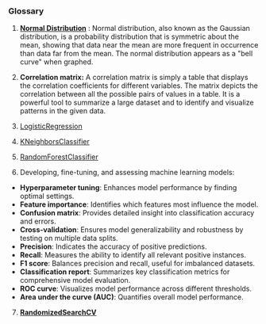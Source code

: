 ### Glossary

1. **[Normal Distribution](https://en.wikipedia.org/wiki/Normal_distribution)** : Normal distribution, also known as the Gaussian distribution, is a probability distribution that is symmetric about the mean, showing that data near the mean are more frequent in occurrence than data far from the mean. The normal distribution appears as a "bell curve" when graphed.

2. **Correlation matrix:** A correlation matrix is simply a table that displays the correlation coefficients for different variables. The matrix depicts the correlation between all the possible pairs of values in a table. It is a powerful tool to summarize a large dataset and to identify and visualize patterns in the given data.

3. [LogisticRegression](https://scikit-learn.org/stable/modules/generated/sklearn.linear_model.LogisticRegression.html)
4. [KNeighborsClassifier](https://scikit-learn.org/stable/modules/generated/sklearn.neighbors.KNeighborsClassifier.html)
5. [RandomForestClassifier](https://scikit-learn.org/stable/modules/generated/sklearn.ensemble.RandomForestClassifier.html)
6. Developing, fine-tuning, and assessing machine learning models:

- **Hyperparameter tuning**: Enhances model performance by finding optimal settings.
- **Feature importance**: Identifies which features most influence the model.
- **Confusion matrix**: Provides detailed insight into classification accuracy and errors.
- **Cross-validation**: Ensures model generalizability and robustness by testing on multiple data splits.
- **Precision**: Indicates the accuracy of positive predictions.
- **Recall**: Measures the ability to identify all relevant positive instances.
- **F1 score**: Balances precision and recall, useful for imbalanced datasets.
- **Classification report**: Summarizes key classification metrics for comprehensive model evaluation.
- **ROC curve**: Visualizes model performance across different thresholds.
- **Area under the curve (AUC)**: Quantifies overall model performance.

7. **[RandomizedSearchCV](https://scikit-learn.org/stable/modules/generated/sklearn.model_selection.RandomizedSearchCV.html)**
